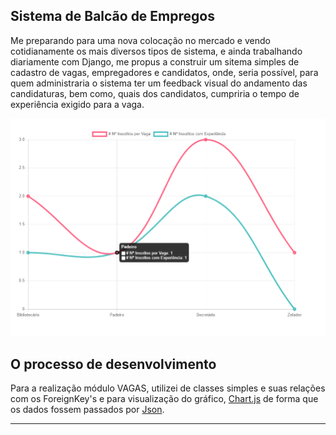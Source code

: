 ## Sistema de Balcão de Empregos

Me preparando para uma nova colocação no mercado e vendo cotidianamente os mais diversos tipos de sistema, e ainda trabalhando diariamente com Django, me propus a construir um sitema simples de cadastro de vagas, empregadores e candidatos, onde, seria possível, para quem administraria o sistema ter um feedback visual do andamento das candidaturas, bem como, quais dos candidatos, cumpriria o tempo de experiência exigido para a vaga.

![Alt text](https://raw.githubusercontent.com/rgabriel738/Python/master/Django/bancoEmpregos/Captura%20de%20Tela%20(141).png?raw=true "Screenshot")

## O processo de desenvolvimento

Para a realização módulo VAGAS, utilizei de classes simples e suas relações com os ForeignKey's e para visualização do gráfico, [Chart.js](https://www.chartjs.org/) de forma que os dados fossem passados por [Json](https://www.json.org/json-pt.html).

---

